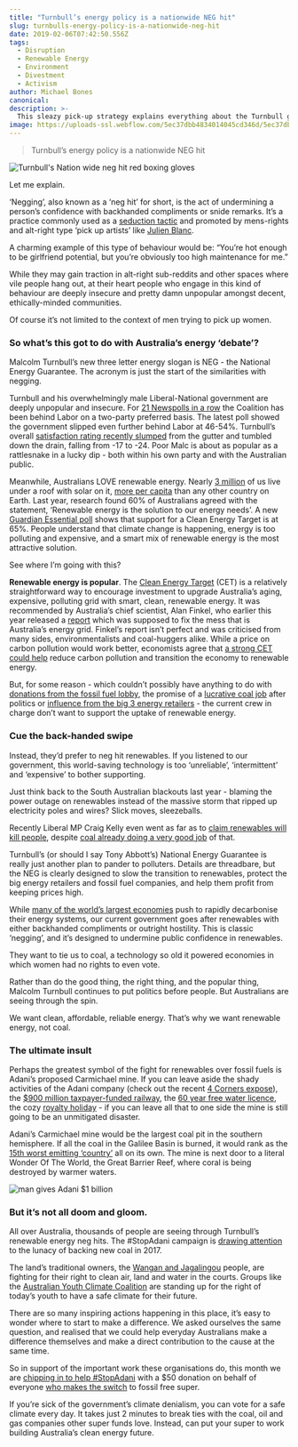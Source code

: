 ```yaml
---
title: "Turnbull’s energy policy is a nationwide NEG hit"
slug: turnbulls-energy-policy-is-a-nationwide-neg-hit
date: 2019-02-06T07:42:50.556Z
tags:
  - Disruption
  - Renewable Energy
  - Environment
  - Divestment
  - Activism
author: Michael Bones
canonical:
description: >-
  This sleazy pick-up strategy explains everything about the Turnbull government’s energy talk.
image: https://uploads-ssl.webflow.com/5ec37dbb4834014045cd346d/5ec37dbc4834014209cd3e08_turbulls-neg-hit_main%20(1).jpg
---
```


> Turnbull’s energy policy is a nationwide NEG hit

![Turnbull's Nation wide neg hit red boxing gloves ](<https://uploads-ssl.webflow.com/5ec37dbb4834014045cd346d/5ec37dbc4834014209cd3e08_turbulls-neg-hit_main%20(1).jpg>)

Let me explain.

‘Negging’, also known as a ‘neg hit’ for short, is the act of undermining a person’s confidence with backhanded compliments or snide remarks. It’s a practice commonly used as a [seduction tactic](https://www.newstatesman.com/blogs/voices/2012/05/negging-latest-dating-trend) and promoted by mens-rights and alt-right type ‘pick up artists’ like [Julien Blanc](https://www.theguardian.com/australia-news/2014/nov/07/protesters-force-us-pick-up-artist-julien-blanc-to-quit-australian-tour).

A charming example of this type of behaviour would be: “You’re hot enough to be girlfriend potential, but you’re obviously too high maintenance for me.”

While they may gain traction in alt-right sub-reddits and other spaces where vile people hang out, at their heart people who engage in this kind of behaviour are deeply insecure and pretty damn unpopular amongst decent, ethically-minded communities.

Of course it’s not limited to the context of men trying to pick up women.



### So what’s this got to do with Australia’s energy ‘debate’?

Malcolm Turnbull’s new three letter energy slogan is NEG - the National Energy Guarantee. The acronym is just the start of the similarities with negging.

Turnbull and his overwhelmingly male Liberal-National government are deeply unpopular and insecure. For [21 Newspolls in a row](https://theconversation.com/turnbulls-ratings-fall-in-another-bad-newspoll-85735) the Coalition has been behind Labor on a two-party preferred basis. The latest poll showed the government slipped even further behind Labor at 46-54%. Turnbull’s overall [satisfaction rating recently slumped](https://www.theguardian.com/australia-news/2017/oct/17/coalition-balks-on-finkel-target-but-will-unveil-energy-and-emissions-policy) from the gutter and tumbled down the drain, falling from -17 to -24. Poor Malc is about as popular as a rattlesnake in a lucky dip - both within his own party and with the Australian public.

Meanwhile, Australians LOVE renewable energy. Nearly [3 million](http://www.solarcitizens.org.au/stateofsolar2016) of us live under a roof with solar on it, [more per capita](https://theconversation.com/factcheck-qanda-is-australia-the-world-leader-in-household-solar-power-56670) than any other country on Earth. Last year, research found 60% of Australians agreed with the statement, ‘Renewable energy is the solution to our energy needs’. A new [Guardian Essential poll](https://www.theguardian.com/australia-news/2017/oct/17/coalition-balks-on-finkel-target-but-will-unveil-energy-and-emissions-policy) shows that support for a Clean Energy Target is at 65%. People understand that climate change is happening, energy is too polluting and expensive, and a smart mix of renewable energy is the most attractive solution.

See where I’m going with this?

**Renewable energy is popular**. The [Clean Energy Target](https://www.cleanenergycouncil.org.au/policy-advocacy/energy-transformation/clean-energy-target.html) (CET) is a relatively straightforward way to encourage investment to upgrade Australia’s aging, expensive, polluting grid with smart, clean, renewable energy. It was recommended by Australia’s chief scientist, Alan Finkel, who earlier this year released a [report](https://www.dropbox.com/s/mn31bv8gcsaelti/Screenshot%202017-10-19%2016.35.35.png?dl=0) which was supposed to fix the mess that is Australia’s energy grid. Finkel’s report isn’t perfect and was criticised from many sides, environmentalists and coal-huggers alike. While a price on carbon pollution would work better, economists agree that [a strong CET could help](https://theconversation.com/finkels-clean-energy-target-plan-better-than-nothing-economists-poll-82066) reduce carbon pollution and transition the economy to renewable energy.

But, for some reason - which couldn’t possibly have anything to do with [donations from the fossil fuel lobby](https://www.thesaturdaypaper.com.au/news/politics/2017/09/02/the-influence-political-donations/15042744005153), the promise of a [lucrative coal job](https://theconversation.com/the-fossil-fuelled-political-economy-of-australian-elections-61394) after politics or [influence from the big 3 energy retailers](http://reneweconomy.com.au/why-turnbulls-plan-could-be-disaster-for-renewables-climate-prices-57822/) - the current crew in charge don’t want to support the uptake of renewable energy.

### Cue the back-handed swipe

Instead, they’d prefer to neg hit renewables. If you listened to our government, this world-saving technology is too ‘unreliable’, ‘intermittent’ and ‘expensive’ to bother supporting.



Just think back to the South Australian blackouts last year - blaming the power outage on renewables instead of the massive storm that ripped up electricity poles and wires? Slick moves, sleezeballs.

Recently Liberal MP Craig Kelly even went as far as to [claim renewables will kill people](http://www.abc.net.au/news/2017-07-13/renewable-energy-killing-people-this-winter,-liberal-mp-says/8703836), despite [coal already doing a very good job](http://www.who.int/mediacentre/factsheets/fs266/en/) of that.

Turnbull’s (or should I say Tony Abbott’s) National Energy Guarantee is really just another plan to pander to polluters. Details are threadbare, but the NEG is clearly designed to slow the transition to renewables, protect the big energy retailers and fossil fuel companies, and help them profit from keeping prices high.

While [many of the world’s largest economies](http://www.climateactionprogramme.org/news/netherlands-canada-and-the-uk-lead-the-phase-out-of-the-coal-era) push to rapidly decarbonise their energy systems, our current government goes after renewables with either backhanded compliments or outright hostility. This is classic ‘negging’, and it’s designed to undermine public confidence in renewables.

They want to tie us to coal, a technology so old it powered economies in which women had no rights to even vote.

Rather than do the good thing, the right thing, and the popular thing, Malcolm Turnbull continues to put politics before people. But Australians are seeing through the spin.

We want clean, affordable, reliable energy. That’s why we want renewable energy, not coal.

### The ultimate insult

Perhaps the greatest symbol of the fight for renewables over fossil fuels is Adani’s proposed Carmichael mine. If you can leave aside the shady activities of the Adani company (check out the recent [4 Corners expose](http://www.abc.net.au/4corners/digging-into-adani/9008500)), the [$900 million taxpayer-funded railway](https://www.theguardian.com/business/2017/aug/16/adani-900m-rail-line-loan-should-be-ruled-out-after-allegations-opponents-say), the [60 year free water licence](http://www.smh.com.au/environment/barbaric-adanis-giant-coal-mine-granted-unlimited-water-licence-for-60-years-20170404-gvd41y.html), the cozy [royalty holiday](http://www.smh.com.au/business/mining-and-resources/deferred-royalties-on-adani-could-hold-back-253m-from-government-20170601-gwi4cn.html) - if you can leave all that to one side the mine is still going to be an unmitigated disaster.

Adani’s Carmichael mine would be the largest coal pit in the southern hemisphere. If all the coal in the Galilee Basin is burned, it would rank as the [15th worst emitting ‘country’](http://www.huffingtonpost.com.au/2017/05/17/the-damning-report-that-says-adanis-carmichael-mine-is-a-slow-t_a_22094639/) all on its own. The mine is next door to a literal Wonder Of The World, the Great Barrier Reef, where coral is being destroyed by warmer waters.

![man gives Adani $1 billion](https://uploads-ssl.webflow.com/5ec37dbb4834014045cd346d/5ec37dbc483401afbfcd3c00_turbull-neg-hit-meme.jpg)

### But it’s not all doom and gloom.

All over Australia, thousands of people are seeing through Turnbull’s renewable energy neg hits. The #StopAdani campaign is [drawing attention](http://www.smh.com.au/environment/thousands-gather-at-bondi-beach-to-protest-construction-of-the-adani-mine-20171007-gyw9k7.html) to the lunacy of backing new coal in 2017.

The land’s traditional owners, the [Wangan and Jagalingou](http://wanganjagalingou.com.au/our-fight/) people, are fighting for their right to clean air, land and water in the courts. Groups like the [Australian Youth Climate Coalition](http://www.aycc.org.au/) are standing up for the right of today’s youth to have a safe climate for their future.

There are so many inspiring actions happening in this place, it’s easy to wonder where to start to make a difference. We asked ourselves the same question, and realised that we could help everyday Australians make a difference themselves and make a direct contribution to the cause at the same time.

So in support of the important work these organisations do, this month we are [chipping in to help #StopAdani](https://www.myfuturesuper.com.au/switch/stopadani) with a $50 donation on behalf of everyone [who makes the switch](https://www.myfuturesuper.com.au/switch/stopadani) to fossil free super.

If you’re sick of the government’s climate denialism, you can vote for a safe climate every day. It takes just 2 minutes to break ties with the coal, oil and gas companies other super funds love. Instead, can put your super to work building Australia’s clean energy future.

‍
